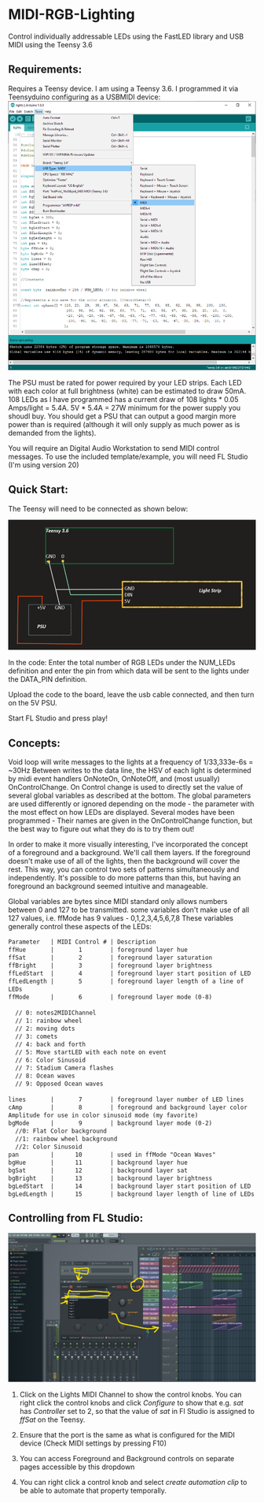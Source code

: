 # MIDI-RGB-Lighting
Control individually addressable LEDs using the FastLED library and USB MIDI using the Teensy 3.6

## Requirements: 

Requires a Teensy device. I am using a Teensy 3.6. I programmed it via Teensyduino configuring as a USBMIDI device:
![image](https://github.com/DigitallyRemastered/MIDI-RGB-Lighting/blob/main/images/Teensy%20USB%20MIDI.png)

The PSU must be rated for power required by your LED strips. Each LED with each color at full brightness (white) can be estimated to draw 50mA. 108 
LEDs as I have programmed has a current draw of 108 lights * 0.05 Amps/light = 5.4A. 5V * 5.4A = 27W minimum for the power supply you shoudl buy. You should get a PSU that can output a good margin more power than is required (although it will only supply as much power as is demanded from the lights).

You will require an Digital Audio Workstation to send MIDI control messages. To use the included template/example, you will need FL Studio (I'm using version 20)

## Quick Start: 

The Teensy will need to be connected as shown below:

![image](https://github.com/DigitallyRemastered/MIDI-RGB-Lighting/blob/main/images/Circuit%20Schematic.png)

In the code:
Enter the total number of RGB LEDs under the NUM_LEDs definition and enter the pin from which
data will be sent to the lights under the DATA_PIN definition.

Upload the code to the board, leave the usb cable connected, and then turn on the 5V PSU.

Start FL Studio and press play!


## Concepts: 

Void loop will write messages to the lights at a frequency of 1/33,333e-6s = ~30Hz
Between writes to the data line, the HSV of each light is determined by midi event handlers
OnNoteOn, OnNoteOff, and (most usually) OnControlChange. On Control change is used to directly
set the value of several global variables as described at the bottom. The global parameters are used
differently or ignored depending on the mode - the parameter with the most effect on how LEDs are displayed.
Several modes have been programmed - Their names are given in the OnControlChange function, but
the best way to figure out what they do is to try them out!

In order to make it more visually interesting, I've incorporated the concept of a foreground and
a background. We'll call them layers. If the foreground doesn't make use of all of the lights,
then the background will cover the rest. This way, you can control two sets of patterns simultaneously
and independently. It's possible to do more patterns than this, but having an foreground an background
seemed intuitive and  manageable.

Global variables are bytes since MIDI standard only allows numbers between 0 and 127 to be transmitted.
some variables don't make use of all 127 values, i.e. ffMode has 9 values - 0,1,2,3,4,5,6,7,8
These variables generally control these aspects of the LEDs:

    Parameter   | MIDI Control # | Description
    ffHue       |       1        | foreground layer hue
    ffSat       |       2        | foreground layer saturation
    ffBright    |       3        | foreground layer brightness
    ffLedStart  |       4        | foreground layer start position of LED
    ffLedLength |       5        | foreground layer length of a line of LEDs
    ffMode      |       6        | foreground layer mode (0-8)

      // 0: notes2MIDIChannel
      // 1: rainbow wheel
      // 2: moving dots
      // 3: comets
      // 4: back and forth
      // 5: Move startLED with each note on event
      // 6: Color Sinusoid
      // 7: Stadium Camera flashes
      // 8: Ocean waves
      // 9: Opposed Ocean waves
  
    lines       |       7        | foreground layer number of LED lines
    cAmp        |       8        | foreground and background layer color Amplitude for use in color sinusoid mode (my favorite)
    bgMode      |       9        | background layer mode (0-2)
      //0: Flat Color background
      //1: rainbow wheel background
      //2: Color Sinusoid
    pan         |      10        | used in ffMode "Ocean Waves"
    bgHue       |      11        | background layer hue
    bgSat       |      12        | background layer sat
    bgBright    |      13        | background layer brightness
    bgLedStart  |      14        | background layer start position of LED
    bgLedLength |      15        | background layer length of line of LEDs

## Controlling from FL Studio:
![Controlling from FL Studio](https://github.com/DigitallyRemastered/MIDI-RGB-Lighting/blob/main/images/FL%20GUI%20help.png)

1. Click on the Lights MIDI Channel to show the control knobs. You can right click the control knobs and click *Configure* to show that e.g. *sat* has *Controller* set to 2, so that the value of *sat* in Fl Studio is assigned to *ffSat* on the Teensy.

2. Ensure that the port is the same as what is configured for the MIDI device (Check MIDI settings by pressing F10)

3. You can access Foreground and Background controls on separate pages accessible by this dropdown

4. You can right click a control knob and select *create automation clip* to be able to automate that property temporally.

